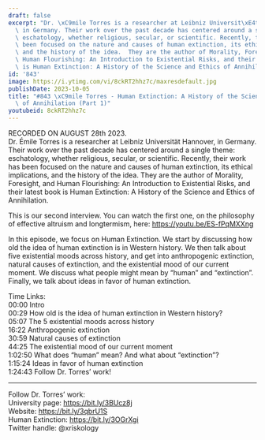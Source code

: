 ```yaml
---
draft: false
excerpt: "Dr. \xC9mile Torres is a researcher at Leibniz Universit\xE4t Hannover,\
  \ in Germany. Their work over the past decade has centered around a single theme:\
  \ eschatology, whether religious, secular, or scientific. Recently, their work has\
  \ been focused on the nature and causes of human extinction, its ethical implications,\
  \ and the history of the idea.  They are the author of Morality, Foresight, and\
  \ Human Flourishing: An Introduction to Existential Risks, and their latest book\
  \ is Human Extinction: A History of the Science and Ethics of Annihilation."
id: '843'
image: https://i.ytimg.com/vi/8ckRT2hhz7c/maxresdefault.jpg
publishDate: 2023-10-05
title: "#843 \xC9mile Torres - Human Extinction: A History of the Science and Ethics\
  \ of Annihilation (Part 1)"
youtubeid: 8ckRT2hhz7c
---
```

<div class="timelinks">

RECORDED ON AUGUST 28th 2023.  
Dr. Émile Torres is a researcher at Leibniz Universität Hannover, in Germany. Their work over the past decade has centered around a single theme: eschatology, whether religious, secular, or scientific. Recently, their work has been focused on the nature and causes of human extinction, its ethical implications, and the history of the idea.  They are the author of Morality, Foresight, and Human Flourishing: An Introduction to Existential Risks, and their latest book is Human Extinction: A History of the Science and Ethics of Annihilation.

This is our second interview. You can watch the first one, on the philosophy of effective altruism and longtermism, here: https://youtu.be/ES-fPqMXXng

In this episode, we focus on Human Extinction. We start by discussing how old the idea of human extinction is in Western history. We then talk about five existential moods across history, and get into anthropogenic extinction, natural causes of extinction, and the existential mood of our current moment. We discuss what people might mean by “human” and “extinction”. Finally, we talk about ideas in favor of human extinction.

Time Links:  
<time>00:00</time> Intro  
<time>00:29</time> How old is the idea of human extinction in Western history?  
<time>05:07</time> The 5 existential moods across history  
<time>16:22</time> Anthropogenic extinction  
<time>30:59</time> Natural causes of extinction  
<time>44:25</time> The existential mood of our current moment  
<time>1:02:50</time> What does “human” mean? And what about “extinction”?  
<time>1:15:24</time> Ideas in favor of human extinction  
<time>1:24:43</time> Follow Dr. Torres’ work!

---

Follow Dr. Torres’ work:  
University page: https://bit.ly/3BUcz8j  
Website: https://bit.ly/3qbrU1S  
Human Extinction: https://bit.ly/3OGrXgi  
Twitter handle: @xriskology
</div>


